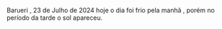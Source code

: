 Barueri , 23 de Julho de 2024
 hoje o dia foi frio pela manhã ,
 porém no período da tarde o sol apareceu.
 
